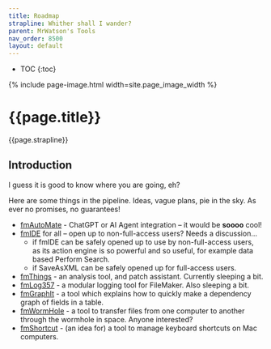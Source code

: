 ```yaml
---
title: Roadmap
strapline: Whither shall I wander?
parent: MrWatson's Tools
nav_order: 8500
layout: default
---
```

- TOC
{:toc}

{% include page-image.html width=site.page_image_width %}

# {{page.title}}

{{page.strapline}}

## Introduction

I guess it is good to know where you are going, eh?

Here are some things in the pipeline. Ideas, vague plans, pie in the sky. As ever no promises, no guarantees!

- [fmAutoMate](fmAutoMate.html) - ChatGPT or AI Agent integration – it would be **soooo** cool!
- [fmIDE](fmIDE.html) for all – open up to non-full-access users? Needs a discussion…
  - if fmIDE can be safely opened up to use by non-full-access users, as its action engine is so powerful and so useful, for example data based Perform Search.
  - if SaveAsXML can be safely opened up for full-access users.
- [fmThings](fmThings.html) - an analysis tool, and patch assistant. Currently sleeping a bit.
- [fmLog357](fmLog357.html) - a modular logging tool for FileMaker. Also sleeping a bit.
- [fmGraphIt](fmgraphit.html) - a tool which explains how to quickly make a dependency graph of fields in a table.
- [fmWormHole](fmwormhole.html) - a tool to transfer files from one computer to another through the wormhole in space. Anyone interested?
- [fmShortcut](fmshortcut.html) - (an idea for) a tool to manage keyboard shortcuts on Mac computers. 
